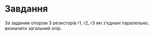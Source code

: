 # Завдання

За заданим опором 3 резисторiв r1, r2, r3 якi з'єднанi паралельно, визначити загальний опiр.

 